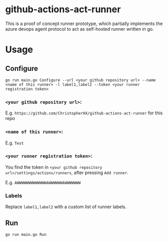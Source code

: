 # github-actions-act-runner

This is a proof of concept runner prototype, which partially implements the azure devops agent protocol to act as self-hosted runner written in go.

# Usage

## Configure

```
go run main.go Configure --url <your github repository url> --name <name of this runner> -l label1,label2 --token <your runner registration token>
```

### `<your github repository url>`:

E.g. `https://github.com/ChristopherHX/github-actions-act-runner` for this repo

### `<name of this runner>`:
E.g. `Test`

### `<your runner registration token>`:

You find the token in `<your github repository url>/settings/actions/runners`, after pressing `Add runner`.

E.g. `AWWWWWWWWWWWWWAWWWWWWAWWWWWWW`

### Labels
Replace `label1,label2` with a custom list of runner labels.

## Run

```
go run main.go Run
```